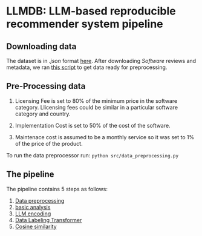 # LLMDB: LLM-based reproducible recommender system pipeline

## Downloading data
The dataset is in *.json* format [here](https://cseweb.ucsd.edu/~jmcauley/datasets/amazon_v2/). After downloading *Software* reviews and metadata, we ran [this script](https://github.com/igunduz/sofRec/blob/main/src/notebooks/00_parse_and_clean_data.ipynb) to get data ready for preprocessing.
## Pre-Processing data
1. Licensing Fee is set to 80% of the minimum price in the software category. Llicensing fees could be similar in a particular software category and country.

2. Implementation Cost is set to 50% of the cost of the software.

3. Maintenace cost is assumed to be a monthly service so it was set to 1% of the price of the product.

To run the data preprocessor run:
```python src/data_preprocessing.py ```

## The pipeline
The pipeline contains 5 steps as follows:

1. [Data preprocessing](https://github.com/igunduz/sofRec/blob/main/src/notebooks/01_data_preprocessing.ipynb)
2. [basic analysis](https://github.com/igunduz/sofRec/blob/main/src/notebooks/02_basic_analysis.ipynb)
3. [LLM encoding](https://github.com/igunduz/sofRec/blob/main/src/notebooks/03_LLM_encoding.ipynb)
4. [Data Labeling Transformer](https://github.com/igunduz/sofRec/blob/main/src/notebooks/04_data_Labeling_Transformer.ipynb)
5. [Cosine similarity](https://github.com/igunduz/sofRec/blob/main/src/notebooks/05_cosine_similarity.ipynb)
